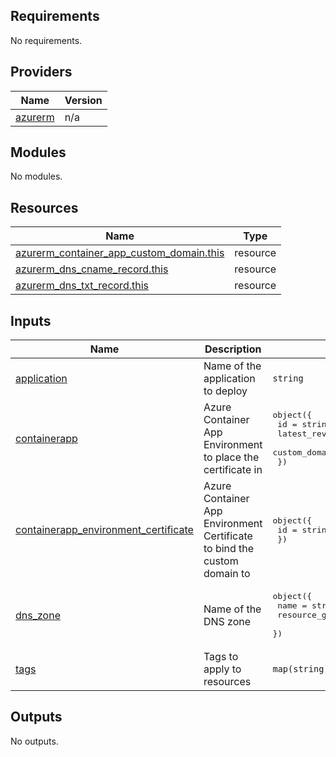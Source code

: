 <!-- BEGIN_TF_DOCS -->
## Requirements

No requirements.

## Providers

| Name | Version |
|------|---------|
| <a name="provider_azurerm"></a> [azurerm](#provider\_azurerm) | n/a |

## Modules

No modules.

## Resources

| Name | Type |
|------|------|
| [azurerm_container_app_custom_domain.this](https://registry.terraform.io/providers/hashicorp/azurerm/latest/docs/resources/container_app_custom_domain) | resource |
| [azurerm_dns_cname_record.this](https://registry.terraform.io/providers/hashicorp/azurerm/latest/docs/resources/dns_cname_record) | resource |
| [azurerm_dns_txt_record.this](https://registry.terraform.io/providers/hashicorp/azurerm/latest/docs/resources/dns_txt_record) | resource |

## Inputs

| Name | Description | Type | Default | Required |
|------|-------------|------|---------|:--------:|
| <a name="input_application"></a> [application](#input\_application) | Name of the application to deploy | `string` | n/a | yes |
| <a name="input_containerapp"></a> [containerapp](#input\_containerapp) | Azure Container App Environment to place the certificate in | <pre>object({<br>    id                            = string<br>    latest_revision_fqdn          = string<br>    custom_domain_verification_id = string<br>  })</pre> | n/a | yes |
| <a name="input_containerapp_environment_certificate"></a> [containerapp\_environment\_certificate](#input\_containerapp\_environment\_certificate) | Azure Container App Environment Certificate to bind the custom domain to | <pre>object({<br>    id = string<br>  })</pre> | n/a | yes |
| <a name="input_dns_zone"></a> [dns\_zone](#input\_dns\_zone) | Name of the DNS zone | <pre>object({<br>    name                = string<br>    resource_group_name = string<br>  })</pre> | n/a | yes |
| <a name="input_tags"></a> [tags](#input\_tags) | Tags to apply to resources | `map(string)` | `{}` | no |

## Outputs

No outputs.
<!-- END_TF_DOCS -->